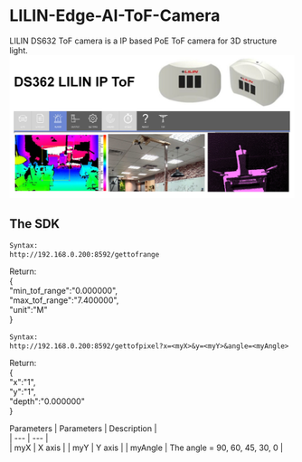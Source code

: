 # LILIN-Edge-AI-ToF-Camera
LILIN DS632 ToF camera is a IP based PoE ToF camera for 3D structure light.
![image](https://github.com/LILINOpenGitHub/LILIN-Edge-AI-ToF-Camera/blob/main/image/ds632.jpg)

## The SDK
```
Syntax:
http://192.168.0.200:8592/gettofrange
```
Return: <BR>
{ <BR>
"min_tof_range":"0.000000",  <BR>
"max_tof_range":"7.400000", <BR>
"unit":"M" <BR>
} <BR>

```
Syntax:
http://192.168.0.200:8592/gettofpixel?x=<myX>&y=<myY>&angle=<myAngle>
```
Return: <BR>
{ <BR>
"x":"1",  <BR>
"y":"1",  <BR>
"depth":"0.000000" <BR>
} <BR>

Parameters
| Parameters	|  Description 	|	 
| ---  		|  ---  	|  
| myX   		| X axis 		| 
| myY 		| Y axis 	| 
| myAngle 		| The angle = 90, 60, 45, 30, 0  	| 

